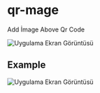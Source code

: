 # qr-mage
Add İmage Above Qr Code

![Uygulama Ekran Görüntüsü](https://i.ibb.co/F7Pvk6C/LOGO.png)


## Example
![Uygulama Ekran Görüntüsü](https://i.ibb.co/gmLpm9y/qr.png)




